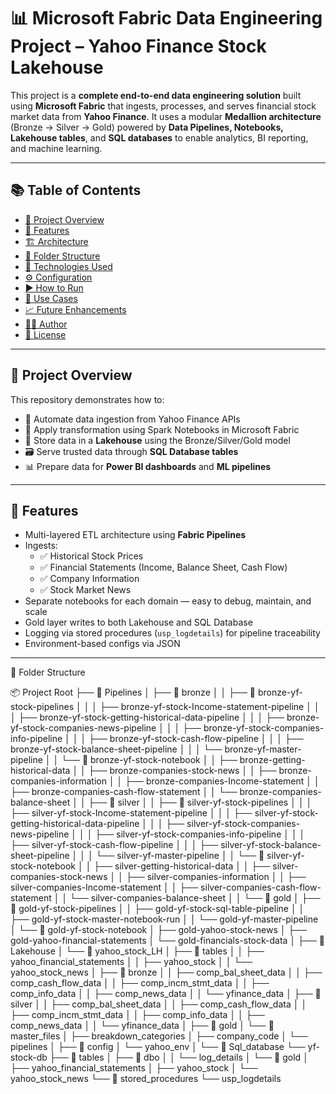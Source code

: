 # 📊 Microsoft Fabric Data Engineering Project – Yahoo Finance Stock Lakehouse

This project is a **complete end-to-end data engineering solution** built using **Microsoft Fabric** that ingests, processes, and serves financial stock market data from **Yahoo Finance**. It uses a modular **Medallion architecture** (Bronze → Silver → Gold) powered by **Data Pipelines, Notebooks, Lakehouse tables**, and **SQL databases** to enable analytics, BI reporting, and machine learning.

---

## 📚 Table of Contents

- [🚀 Project Overview](#-project-overview)
- [🎯 Features](#-features)
- [🏗️ Architecture](#️-architecture)
- [📁 Folder Structure](#-folder-structure)
- [🔧 Technologies Used](#-technologies-used)
- [⚙️ Configuration](#️-configuration)
- [▶️ How to Run](#️-how-to-run)
- [🧠 Use Cases](#-use-cases)
- [📈 Future Enhancements](#-future-enhancements)
- [🙋‍♂️ Author](#-author)
- [📄 License](#-license)

---

## 🚀 Project Overview

This repository demonstrates how to:

- 🔄 Automate data ingestion from Yahoo Finance APIs
- 🧼 Apply transformation using Spark Notebooks in Microsoft Fabric
- 🧊 Store data in a **Lakehouse** using the Bronze/Silver/Gold model
- 🗃️ Serve trusted data through **SQL Database tables**
- 📊 Prepare data for **Power BI dashboards** and **ML pipelines**

---

## 🎯 Features

- Multi-layered ETL architecture using **Fabric Pipelines**
- Ingests:
  - ✅ Historical Stock Prices
  - ✅ Financial Statements (Income, Balance Sheet, Cash Flow)
  - ✅ Company Information
  - ✅ Stock Market News
- Separate notebooks for each domain — easy to debug, maintain, and scale
- Gold layer writes to both Lakehouse and SQL Database
- Logging via stored procedures (`usp_logdetails`) for pipeline traceability
- Environment-based configs via JSON

---

📁 Folder Structure

📦 Project Root
├── 📂 Pipelines
│   ├── 📂 bronze
│   │   ├── 📂 bronze-yf-stock-pipelines
│   │   │   ├── bronze-yf-stock-Income-statement-pipeline
│   │   │   ├── bronze-yf-stock-getting-historical-data-pipeline
│   │   │   ├── bronze-yf-stock-companies-news-pipeline
│   │   │   ├── bronze-yf-stock-companies-info-pipeline
│   │   │   ├── bronze-yf-stock-cash-flow-pipeline
│   │   │   ├── bronze-yf-stock-balance-sheet-pipeline
│   │   │   └── bronze-yf-master-pipeline
│   │   └── 📂 bronze-yf-stock-notebook
│   │       ├── bronze-getting-historical-data
│   │       ├── bronze-companies-stock-news
│   │       ├── bronze-companies-information
│   │       ├── bronze-companies-Income-statement
│   │       ├── bronze-companies-cash-flow-statement
│   │       └── bronze-companies-balance-sheet
│
│   ├── 📂 silver
│   │   ├── 📂 silver-yf-stock-pipelines
│   │   │   ├── silver-yf-stock-Income-statement-pipeline
│   │   │   ├── silver-yf-stock-getting-historical-data-pipeline
│   │   │   ├── silver-yf-stock-companies-news-pipeline
│   │   │   ├── silver-yf-stock-companies-info-pipeline
│   │   │   ├── silver-yf-stock-cash-flow-pipeline
│   │   │   ├── silver-yf-stock-balance-sheet-pipeline
│   │   │   └── silver-yf-master-pipeline
│   │   └── 📂 silver-yf-stock-notebook
│   │       ├── silver-getting-historical-data
│   │       ├── silver-companies-stock-news
│   │       ├── silver-companies-information
│   │       ├── silver-companies-Income-statement
│   │       ├── silver-companies-cash-flow-statement
│   │       └── silver-companies-balance-sheet
│
│   └── 📂 gold
│       ├── 📂 gold-yf-stock-pipelines
│       │   ├── gold-yf-stock-sql-table-pipeline
│       │   ├── gold-yf-stock-master-notebook-run
│       │   └── gold-yf-master-pipeline
│       └── 📂 gold-yf-stock-notebook
│           ├── gold-yahoo-stock-news
│           ├── gold-yahoo-financial-statements
│           └── gold-financials-stock-data
│
├── 📂 Lakehouse
│   └── 📂 yahoo_stock_LH
│       ├── 📂 tables
│       │   ├── yahoo_financial_statements
│       │   ├── yahoo_stock
│       │   └── yahoo_stock_news
│       ├── 📂 bronze
│       │   ├── comp_bal_sheet_data
│       │   ├── comp_cash_flow_data
│       │   ├── comp_incm_stmt_data
│       │   ├── comp_info_data
│       │   ├── comp_news_data
│       │   └── yfinance_data
│       ├── 📂 silver
│       │   ├── comp_bal_sheet_data
│       │   ├── comp_cash_flow_data
│       │   ├── comp_incm_stmt_data
│       │   ├── comp_info_data
│       │   ├── comp_news_data
│       │   └── yfinance_data
│       ├── 📂 gold
│       └── 📂 master_files
│           ├── breakdown_categories
│           ├── company_code
│           └── pipelines
│
├── 📂 config
│   └── yahoo_env
│
└── 📂 Sql_database
    └── yf-stock-db
        ├── 📂 tables
        │   ├── 📂 dbo
        │   │   └── log_details
        │   └── 📂 gold
        │       ├── yahoo_financial_statements
        │       ├── yahoo_stock
        │       └── yahoo_stock_news
        └── 📂 stored_procedures
            └── usp_logdetails

